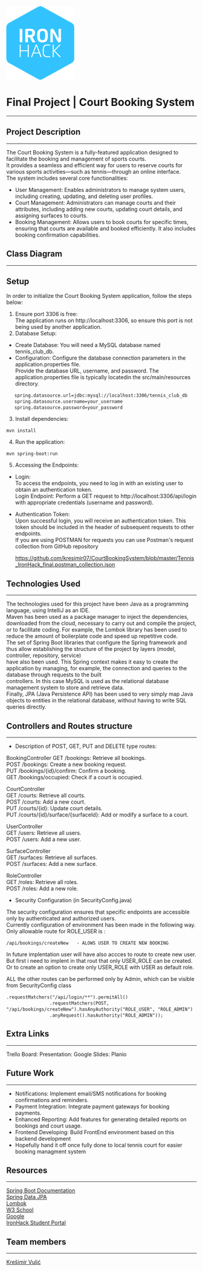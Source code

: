 ![IronHackLogo](https://raw.githubusercontent.com/kresimir07/CourtBookingSystem/refs/heads/master/IronhackLogo.png)

# Final Project | Court Booking System

----


## Project Description

----

The Court Booking System is a fully-featured application designed to facilitate the booking and management of sports courts.  
It provides a seamless and efficient way for users to reserve courts for various sports activities—such as tennis—through an online interface.  
The system includes several core functionalities:
* User Management: Enables administrators to manage system users, including creating, updating, and deleting user profiles.
* Court Management: Administrators can manage courts and their attributes, including adding new courts, updating court details, and assigning surfaces to courts.
* Booking Management: Allows users to book courts for specific times, ensuring that courts are available and booked efficiently. It also includes booking confirmation capabilities.

## Class Diagram

----
## Setup
In order to initialize the Court Booking System application, follow the steps below:  

1.  Ensure port 3306 is free:  
    The application runs on http://localhost:3306, so ensure this port is not being used by another application.
2.  Database Setup:  
*    Create Database: You will need a MySQL database named tennis_club_db.  
*    Configuration: Configure the database connection parameters in the application.properties file.    
    Provide the database URL, username, and password. The application.properties file is typically locatedin the src/main/resources directory.  

```
   spring.datasource.url=jdbc:mysql://localhost:3306/tennis_club_db
   spring.datasource.username=your_username
   spring.datasource.password=your_password
```
3. Install dependencies:
```
mvn install
```
4. Run the application:
```
mvn spring-boot:run
```
5. Accessing the Endpoints:  
  
* Login:  
To access the endpoints, you need to log in with an existing user to obtain an authentication token.  
Login Endpoint: Perform a GET request to http://localhost:3306/api/login with appropriate credentials (username and password).  
* Authentication Token:  
Upon successful login, you will receive an authentication token. This token should be included in the header of subsequent requests to other endpoints.  
If you are using POSTMAN for requests you can use Postman's request collection from GitHub repository  

   https://github.com/kresimir07/CourtBookingSystem/blob/master/Tennis_IronHack_final.postman_collection.json




## Technologies Used

----

The technologies used for this project have been Java as a programming language, using IntelliJ as an IDE.  
Maven has been used as a package manager to inject the dependencies, downloaded from the cloud, necessary to carry out and compile the project,  
or to facilitate coding. For example, the Lombok library has been used to reduce the amount of boilerplate code and speed up repetitive code.  
The set of Spring Boot libraries that configure the Spring framework and thus allow establishing the structure of the project by layers (model, controller, repository, service)   
have also been used. This Spring context makes it easy to create the application by managing, for example, the connection and queries to the database through requests to the built  
controllers. In this case MySQL is used as the relational database management system to store and retrieve data.  
Finally, JPA (Java Persistence API) has been used to very simply map Java objects to entities in the relational database, without having to write SQL queries directly.  




## Controllers and Routes structure

----

* Description of POST, GET, PUT and DELETE type routes:

BookingController
GET /bookings: Retrieve all bookings.  
POST /bookings: Create a new booking request.  
PUT /bookings/{id}/confirm: Confirm a booking.  
GET /bookings/occupied: Check if a court is occupied. 

CourtController  
GET /courts: Retrieve all courts.  
POST /courts: Add a new court.  
PUT /courts/{id}: Update court details.  
PUT /courts/{id}/surface/{surfaceId}: Add or modify a surface to a court.  

UserController  
GET /users: Retrieve all users.  
POST /users: Add a new user.  

SurfaceController  
GET /surfaces: Retrieve all surfaces.  
POST /surfaces: Add a new surface.  

RoleController  
GET /roles: Retrieve all roles.  
POST /roles: Add a new role.  

* Security Configuration (in SecurityConfig.java)  

The security configuration ensures that specific endpoints are accessible only by authenticated and authorized users.  
Currently configuration of environment has been made in the following way.  
Only allowable route for ROLE_USER is :

```
/api/bookings/createNew   - ALOWS USER TO CREATE NEW BOOKING
```


In future implentation user will have also accces to route to create new user. 
But first i need to implent in that rout that only USER_ROLE can be created.  
Or to create an option to create only USER_ROLE with USER as default role.   

ALL the other routes can be performed only by Admin, which can be visible from SecurityConfig class 
```
.requestMatchers("/api/login/**").permitAll()
                .requestMatchers(POST, "/api/bookings/createNew").hasAnyAuthority("ROLE_USER", "ROLE_ADMIN")
                .anyRequest().hasAuthority("ROLE_ADMIN"));
```



## Extra Links

----

Trello Board: 
Presentation:
Google Slides: 
Planio


## Future Work

----

* Notifications: Implement email/SMS notifications for booking confirmations and reminders.
* Payment Integration: Integrate payment gateways for booking payments.
* Enhanced Reporting: Add features for generating detailed reports on bookings and court usage.
* Frontend Developing: Build FrontEnd environment based on this backend development
* Hopefully hand it off once fully done to local tennis court for easier booking managment system

## Resources 

----

[Spring Boot Documentation](https://docs.spring.io/spring-boot/index.html)  
[Spring Data JPA](https://spring.io/projects/spring-data-jpa)  
[Lombok](https://projectlombok.org/)  
[W3 School](https://www.w3schools.com/java/)  
[Google](https://google.com/)  
[IronHack Student Portal](https://ironhack.com)  


## Team members

----

[Krešimir Vulić](https://github.com/kresimir07) 







